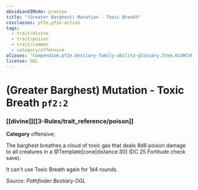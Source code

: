 ```yaml
---
obsidianUIMode: preview
title: "(Greater Barghest) Mutation - Toxic Breath"
cssclasses: pf2e,pf2e-action
tags:
  - trait/divine
  - trait/poison
  - trait/common
  - category/offensive
aliases: "Compendium.pf2e.bestiary-family-ability-glossary.Item.KcUHCVhHnkMD8j3k"
license: OGL
---
```

# (Greater Barghest) Mutation - Toxic Breath `pf2:2`

### [[divine]][[3-Rules/trait_reference/poison]]

**Category** offensive; 




The barghest breathes a cloud of toxic gas that deals 8d6 poison damage to all creatures in a @Template\[cone|distance:30\] (DC 25 Fortitude check save).

It can't use Toxic Breath again for 1d4 rounds.

*Source: Pathfinder Bestiary*
*OGL*